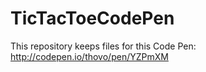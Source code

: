 # TicTacToeCodePen
This repository keeps files for this Code Pen: http://codepen.io/thovo/pen/YZPmXM
